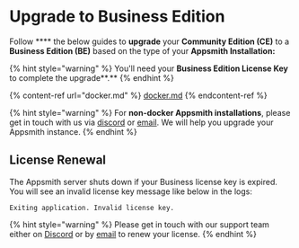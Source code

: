 # Upgrade to Business Edition

Follow **** the below guides to **upgrade** your **Community Edition (CE)** to a **Business Edition (BE)** based on the type of your **Appsmith Installation:**

{% hint style="warning" %}
You'll need your **Business Edition License Key** to complete the upgrade**.**
{% endhint %}

{% content-ref url="docker.md" %}
[docker.md](docker.md)
{% endcontent-ref %}

{% hint style="warning" %}
For **non-docker Appsmith installations**, please get in touch with us via [discord](https://discord.com/invite/rBTTVJp) or [email](mailto:support@appsmith.com). We will help you upgrade your Appsmith instance.
{% endhint %}

## License Renewal

The Appsmith server shuts down if your Business license key is expired. You will see an invalid license key message like below in the logs:

```
Exiting application. Invalid license key.
```

{% hint style="warning" %}
Please get in touch with our support team either on [Discord](https://discord.com/invite/rBTTVJp) or by [email](mailto:support@appsmith.com) to renew your license.
{% endhint %}
